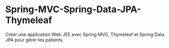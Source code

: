 # Spring-MVC-Spring-Data-JPA-Thymeleaf
Créer une application Web JEE avec Spring MVC, Thymeleaf et Spring Data JPA pour gérer les patients.
